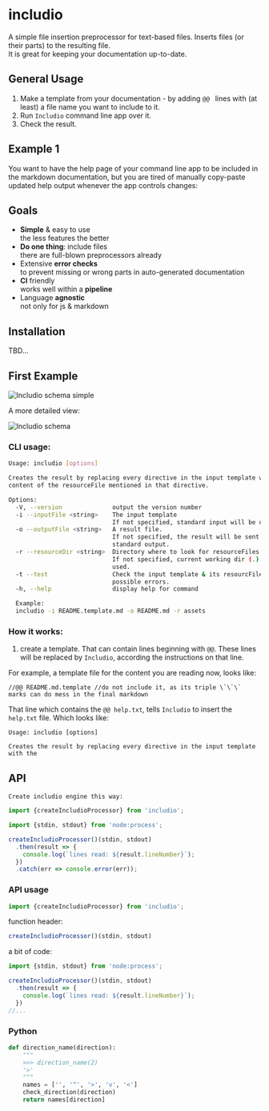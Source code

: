 <!--- Comments are Fun --->

# includio

A simple file insertion preprocessor for text-based files. Inserts files (or their parts) to the resulting file.  
It is great for keeping your documentation up-to-date.

## General Usage

1. Make a template from your documentation - by adding `@@ ` lines with (at least) a file name you want to include to it.
2. Run `Includio` command line app over it.
3. Check the result.

## Example 1

You want to have the help page of your command line app to be included in the markdown documentation, but you are tired of manually copy-paste updated help output whenever the app controls changes:

## Goals

- **Simple** & easy to use  
  the less features the better
- **Do one thing**: include files  
  there are full-blown preprocessors already
- Extensive **error checks**  
  to prevent missing or wrong parts in auto-generated documentation
- **CI** friendly  
  works well within a **pipeline**
- Language **agnostic**  
  not only for js & markdown

## Installation

TBD...

## First Example

![Includio schema simple](./my%20assets/includio-simple.png)

A more detailed view:

![Includio schema](./my%20assets/includio.png)

### CLI usage:

```sh
Usage: includio [options]

Creates the result by replacing every directive in the input template with the
content of the resourceFile mentioned in that directive.

Options:
  -V, --version              output the version number
  -i --inputFile <string>    The input template
                             If not specified, standard input will be used.
  -o --outputFile <string>   A result file.
                             If not specified, the result will be sent to a
                             standard output.
  -r --resourceDir <string>  Directory where to look for resourceFiles.
                             If not specified, current working dir (.) will be
                             used.
  -t --test                  Check the input template & its resourcFiles for
                             possible errors.
  -h, --help                 display help for command

  Example: 
  includio -i README.template.md -o README.md -r assets

```

### How it works:

1. create a template. That can contain lines beginning with `@@`. These lines will be replaced by `Includio`, according the instructions on that line.

For example, a template file for the content you are reading now, looks like:

```
//@@ README.md.template //do not include it, as its triple \`\`\` marks can do mess in the final markdown
```

That line which contains the `@@ help.txt`, tells `Includio` to insert the `help.txt` file. Which looks like:

```
Usage: includio [options]

Creates the result by replacing every directive in the input template with the
```

## API

    Create includio engine this way:

```ts
import {createIncludioProcessor} from 'includio';

import {stdin, stdout} from 'node:process';

createIncludioProcessor()(stdin, stdout)
  .then(result => {
    console.log(`lines read: ${result.lineNumber}`);
  })
  .catch(err => console.error(err));
```

### API usage

```ts
import {createIncludioProcessor} from 'includio';
```

function header:

```ts
createIncludioProcessor()(stdin, stdout)
```

a bit of code:

```ts
import {stdin, stdout} from 'node:process';

createIncludioProcessor()(stdin, stdout)
  .then(result => {
    console.log(`lines read: ${result.lineNumber}`);
  })
//...
```

### Python

```py
def direction_name(direction):
    """
    >>> direction_name(2)
    '>'
    """
    names = ['', '^', '>', 'v', '<']
    check_direction(direction)
    return names[direction]
```
